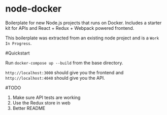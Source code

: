 # node-docker
Boilerplate for new Node.js projects that runs on Docker. Includes a starter kit for APIs and React + Redux + Webpack powered frontend.

This boilerplate was extracted from an existing node project and is a `Work In Progress`.

#Quickstart

Run `docker-compose up --build` from the base directory.

`http://localhost:3000` should give you the frontend and `http://localhost:4040` should give you the API.

#TODO

  1. Make sure API tests are working
  2. Use the Redux store in web
  3. Better README
